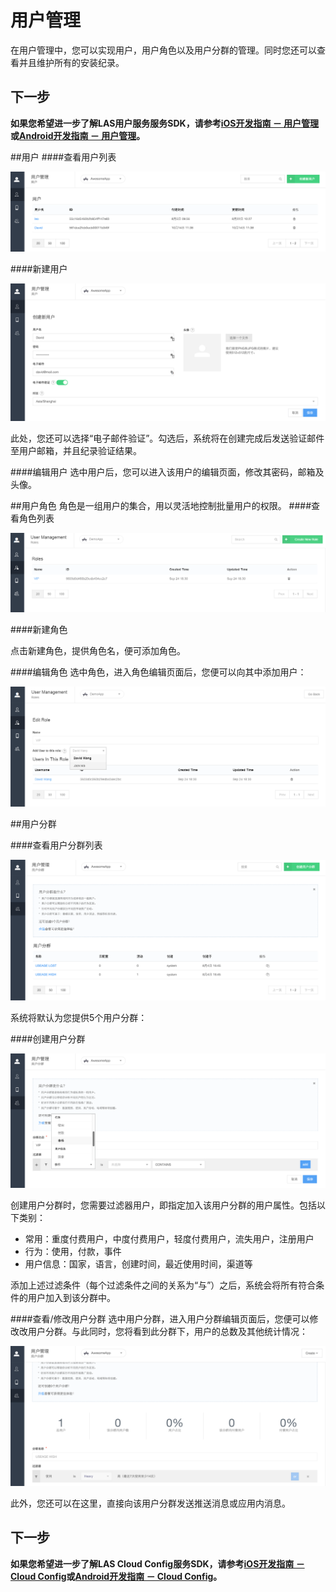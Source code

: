 # 用户管理
在用户管理中，您可以实现用户，用户角色以及用户分群的管理。同时您还可以查看并且维护所有的安装纪录。

## 下一步

**如果您希望进一步了解LAS用户服务服务SDK，请参考[iOS开发指南 － 用户管理]()或[Android开发指南 － 用户管理](../../Android/Guide/CloudData.md)。**

##用户
####查看用户列表

![imgUMUserList.png](../../../images/imgUMUserList.png)

####新建用户

![imgUMAddUser.png](../../../images/imgUMAddUser.png)

此处，您还可以选择“电子邮件验证”。勾选后，系统将在创建完成后发送验证邮件至用户邮箱，并且纪录验证结果。

####编辑用户
选中用户后，您可以进入该用户的编辑页面，修改其密码，邮箱及头像。

##用户角色
角色是一组用户的集合，用以灵活地控制批量用户的权限。
####查看角色列表

![imgUMRoleList.png](../../../images/imgUMRoleList.png)

####新建角色

点击新建角色，提供角色名，便可添加角色。

####编辑角色
选中角色，进入角色编辑页面后，您便可以向其中添加用户：

![imgUMRoleAddUser.png](../../../images/imgUMRoleAddUser.png)

##用户分群

####查看用户分群列表

![imgUMSegmentList.png](../../../images/imgUMSegmentList.png)

系统将默认为您提供5个用户分群：

####创建用户分群

![imgUMAddSegment.png](../../../images/imgUMAddSegment.png)

创建用户分群时，您需要过滤器用户，即指定加入该用户分群的用户属性。包括以下类别：

* 常用：重度付费用户，中度付费用户，轻度付费用户，流失用户，注册用户
* 行为：使用，付款，事件
* 用户信息：国家，语言，创建时间，最近使用时间，渠道等

添加上述过滤条件（每个过滤条件之间的关系为“与”）之后，系统会将所有符合条件的用户加入到该分群中。

####查看/修改用户分群
选中用户分群，进入用户分群编辑页面后，您便可以修改改用户分群。与此同时，您将看到此分群下，用户的总数及其他统计情况：

![imgUMSegmentEdit.png](../../../images/imgUMSegmentEdit.png)

此外，您还可以在这里，直接向该用户分群发送推送消息或应用内消息。

## 下一步

**如果您希望进一步了解LAS Cloud Config服务SDK，请参考[iOS开发指南 － Cloud Config]()或[Android开发指南 － Cloud Config](../../Android/Guide/CloudConfig.md)。**
